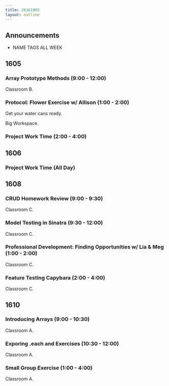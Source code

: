 ```yaml
---
title: 20161005
layout: outline
---
```


## Announcements
* NAME TAGS ALL WEEK


## 1605

### Array Prototype Methods (9:00 - 12:00)

Classroom B.

### Protocol: Flower Exercise w/ Allison (1:00 - 2:00)

Get your water cans ready.

Big Workspace.

### Project Work Time (2:00 - 4:00)

## 1606

### Project Work Time (All Day)

## 1608

### CRUD Homework Review (9:00 - 9:30)

Classroom C.

### Model Testing in Sinatra (9:30 - 12:00)

Classroom C.

### Professional Development: Finding Opportunities w/ Lia & Meg (1:00 - 2:00)

Classroom C.

### Feature Testing Capybara (2:00 - 4:00)

Classroom C.


## 1610

### Introducing Arrays (9:00 - 10:30)

Classroom A.

### Exporing .each and Exercises (10:30 - 12:00)

Classroom A.

### Small Group Exercise (1:00 - 4:00)

Classroom A.

